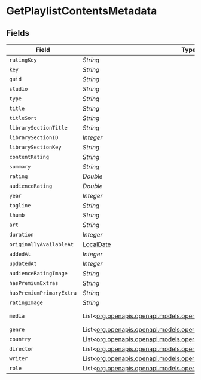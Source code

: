 # GetPlaylistContentsMetadata


## Fields

| Field                                                                                                                                                                                                                                                                                                                                                                                                                                                                                                                                                                                      | Type                                                                                                                                                                                                                                                                                                                                                                                                                                                                                                                                                                                       | Required                                                                                                                                                                                                                                                                                                                                                                                                                                                                                                                                                                                   | Description                                                                                                                                                                                                                                                                                                                                                                                                                                                                                                                                                                                | Example                                                                                                                                                                                                                                                                                                                                                                                                                                                                                                                                                                                    |
| ------------------------------------------------------------------------------------------------------------------------------------------------------------------------------------------------------------------------------------------------------------------------------------------------------------------------------------------------------------------------------------------------------------------------------------------------------------------------------------------------------------------------------------------------------------------------------------------ | ------------------------------------------------------------------------------------------------------------------------------------------------------------------------------------------------------------------------------------------------------------------------------------------------------------------------------------------------------------------------------------------------------------------------------------------------------------------------------------------------------------------------------------------------------------------------------------------ | ------------------------------------------------------------------------------------------------------------------------------------------------------------------------------------------------------------------------------------------------------------------------------------------------------------------------------------------------------------------------------------------------------------------------------------------------------------------------------------------------------------------------------------------------------------------------------------------ | ------------------------------------------------------------------------------------------------------------------------------------------------------------------------------------------------------------------------------------------------------------------------------------------------------------------------------------------------------------------------------------------------------------------------------------------------------------------------------------------------------------------------------------------------------------------------------------------ | ------------------------------------------------------------------------------------------------------------------------------------------------------------------------------------------------------------------------------------------------------------------------------------------------------------------------------------------------------------------------------------------------------------------------------------------------------------------------------------------------------------------------------------------------------------------------------------------ |
| `ratingKey`                                                                                                                                                                                                                                                                                                                                                                                                                                                                                                                                                                                | *String*                                                                                                                                                                                                                                                                                                                                                                                                                                                                                                                                                                                   | :heavy_minus_sign:                                                                                                                                                                                                                                                                                                                                                                                                                                                                                                                                                                         | N/A                                                                                                                                                                                                                                                                                                                                                                                                                                                                                                                                                                                        | 17                                                                                                                                                                                                                                                                                                                                                                                                                                                                                                                                                                                         |
| `key`                                                                                                                                                                                                                                                                                                                                                                                                                                                                                                                                                                                      | *String*                                                                                                                                                                                                                                                                                                                                                                                                                                                                                                                                                                                   | :heavy_minus_sign:                                                                                                                                                                                                                                                                                                                                                                                                                                                                                                                                                                         | N/A                                                                                                                                                                                                                                                                                                                                                                                                                                                                                                                                                                                        | /library/metadata/17                                                                                                                                                                                                                                                                                                                                                                                                                                                                                                                                                                       |
| `guid`                                                                                                                                                                                                                                                                                                                                                                                                                                                                                                                                                                                     | *String*                                                                                                                                                                                                                                                                                                                                                                                                                                                                                                                                                                                   | :heavy_minus_sign:                                                                                                                                                                                                                                                                                                                                                                                                                                                                                                                                                                         | N/A                                                                                                                                                                                                                                                                                                                                                                                                                                                                                                                                                                                        | plex://movie/5d77683f6f4521001ea9dc53                                                                                                                                                                                                                                                                                                                                                                                                                                                                                                                                                      |
| `studio`                                                                                                                                                                                                                                                                                                                                                                                                                                                                                                                                                                                   | *String*                                                                                                                                                                                                                                                                                                                                                                                                                                                                                                                                                                                   | :heavy_minus_sign:                                                                                                                                                                                                                                                                                                                                                                                                                                                                                                                                                                         | N/A                                                                                                                                                                                                                                                                                                                                                                                                                                                                                                                                                                                        | Universal Pictures                                                                                                                                                                                                                                                                                                                                                                                                                                                                                                                                                                         |
| `type`                                                                                                                                                                                                                                                                                                                                                                                                                                                                                                                                                                                     | *String*                                                                                                                                                                                                                                                                                                                                                                                                                                                                                                                                                                                   | :heavy_minus_sign:                                                                                                                                                                                                                                                                                                                                                                                                                                                                                                                                                                         | N/A                                                                                                                                                                                                                                                                                                                                                                                                                                                                                                                                                                                        | movie                                                                                                                                                                                                                                                                                                                                                                                                                                                                                                                                                                                      |
| `title`                                                                                                                                                                                                                                                                                                                                                                                                                                                                                                                                                                                    | *String*                                                                                                                                                                                                                                                                                                                                                                                                                                                                                                                                                                                   | :heavy_minus_sign:                                                                                                                                                                                                                                                                                                                                                                                                                                                                                                                                                                         | N/A                                                                                                                                                                                                                                                                                                                                                                                                                                                                                                                                                                                        | Serenity                                                                                                                                                                                                                                                                                                                                                                                                                                                                                                                                                                                   |
| `titleSort`                                                                                                                                                                                                                                                                                                                                                                                                                                                                                                                                                                                | *String*                                                                                                                                                                                                                                                                                                                                                                                                                                                                                                                                                                                   | :heavy_minus_sign:                                                                                                                                                                                                                                                                                                                                                                                                                                                                                                                                                                         | N/A                                                                                                                                                                                                                                                                                                                                                                                                                                                                                                                                                                                        | Amazing Spider-Man 2                                                                                                                                                                                                                                                                                                                                                                                                                                                                                                                                                                       |
| `librarySectionTitle`                                                                                                                                                                                                                                                                                                                                                                                                                                                                                                                                                                      | *String*                                                                                                                                                                                                                                                                                                                                                                                                                                                                                                                                                                                   | :heavy_minus_sign:                                                                                                                                                                                                                                                                                                                                                                                                                                                                                                                                                                         | N/A                                                                                                                                                                                                                                                                                                                                                                                                                                                                                                                                                                                        | Movies                                                                                                                                                                                                                                                                                                                                                                                                                                                                                                                                                                                     |
| `librarySectionID`                                                                                                                                                                                                                                                                                                                                                                                                                                                                                                                                                                         | *Integer*                                                                                                                                                                                                                                                                                                                                                                                                                                                                                                                                                                                  | :heavy_minus_sign:                                                                                                                                                                                                                                                                                                                                                                                                                                                                                                                                                                         | N/A                                                                                                                                                                                                                                                                                                                                                                                                                                                                                                                                                                                        | 1                                                                                                                                                                                                                                                                                                                                                                                                                                                                                                                                                                                          |
| `librarySectionKey`                                                                                                                                                                                                                                                                                                                                                                                                                                                                                                                                                                        | *String*                                                                                                                                                                                                                                                                                                                                                                                                                                                                                                                                                                                   | :heavy_minus_sign:                                                                                                                                                                                                                                                                                                                                                                                                                                                                                                                                                                         | N/A                                                                                                                                                                                                                                                                                                                                                                                                                                                                                                                                                                                        | /library/sections/1                                                                                                                                                                                                                                                                                                                                                                                                                                                                                                                                                                        |
| `contentRating`                                                                                                                                                                                                                                                                                                                                                                                                                                                                                                                                                                            | *String*                                                                                                                                                                                                                                                                                                                                                                                                                                                                                                                                                                                   | :heavy_minus_sign:                                                                                                                                                                                                                                                                                                                                                                                                                                                                                                                                                                         | N/A                                                                                                                                                                                                                                                                                                                                                                                                                                                                                                                                                                                        | PG-13                                                                                                                                                                                                                                                                                                                                                                                                                                                                                                                                                                                      |
| `summary`                                                                                                                                                                                                                                                                                                                                                                                                                                                                                                                                                                                  | *String*                                                                                                                                                                                                                                                                                                                                                                                                                                                                                                                                                                                   | :heavy_minus_sign:                                                                                                                                                                                                                                                                                                                                                                                                                                                                                                                                                                         | N/A                                                                                                                                                                                                                                                                                                                                                                                                                                                                                                                                                                                        | Serenity continues the story of the TV series it was based upon ("Firefly"). River Tam had a secret - one in which she's not even aware - so dangerous, no one's safe, as an Alliance operative's sent to capture her, and all others are considered irrelevant to his job.                                                                                                                                                                                                                                                                                                                |
| `rating`                                                                                                                                                                                                                                                                                                                                                                                                                                                                                                                                                                                   | *Double*                                                                                                                                                                                                                                                                                                                                                                                                                                                                                                                                                                                   | :heavy_minus_sign:                                                                                                                                                                                                                                                                                                                                                                                                                                                                                                                                                                         | N/A                                                                                                                                                                                                                                                                                                                                                                                                                                                                                                                                                                                        | 8.2                                                                                                                                                                                                                                                                                                                                                                                                                                                                                                                                                                                        |
| `audienceRating`                                                                                                                                                                                                                                                                                                                                                                                                                                                                                                                                                                           | *Double*                                                                                                                                                                                                                                                                                                                                                                                                                                                                                                                                                                                   | :heavy_minus_sign:                                                                                                                                                                                                                                                                                                                                                                                                                                                                                                                                                                         | N/A                                                                                                                                                                                                                                                                                                                                                                                                                                                                                                                                                                                        | 9.1                                                                                                                                                                                                                                                                                                                                                                                                                                                                                                                                                                                        |
| `year`                                                                                                                                                                                                                                                                                                                                                                                                                                                                                                                                                                                     | *Integer*                                                                                                                                                                                                                                                                                                                                                                                                                                                                                                                                                                                  | :heavy_minus_sign:                                                                                                                                                                                                                                                                                                                                                                                                                                                                                                                                                                         | N/A                                                                                                                                                                                                                                                                                                                                                                                                                                                                                                                                                                                        | 2005                                                                                                                                                                                                                                                                                                                                                                                                                                                                                                                                                                                       |
| `tagline`                                                                                                                                                                                                                                                                                                                                                                                                                                                                                                                                                                                  | *String*                                                                                                                                                                                                                                                                                                                                                                                                                                                                                                                                                                                   | :heavy_minus_sign:                                                                                                                                                                                                                                                                                                                                                                                                                                                                                                                                                                         | N/A                                                                                                                                                                                                                                                                                                                                                                                                                                                                                                                                                                                        | They aim to misbehave.                                                                                                                                                                                                                                                                                                                                                                                                                                                                                                                                                                     |
| `thumb`                                                                                                                                                                                                                                                                                                                                                                                                                                                                                                                                                                                    | *String*                                                                                                                                                                                                                                                                                                                                                                                                                                                                                                                                                                                   | :heavy_minus_sign:                                                                                                                                                                                                                                                                                                                                                                                                                                                                                                                                                                         | N/A                                                                                                                                                                                                                                                                                                                                                                                                                                                                                                                                                                                        | /library/metadata/17/thumb/1705637165                                                                                                                                                                                                                                                                                                                                                                                                                                                                                                                                                      |
| `art`                                                                                                                                                                                                                                                                                                                                                                                                                                                                                                                                                                                      | *String*                                                                                                                                                                                                                                                                                                                                                                                                                                                                                                                                                                                   | :heavy_minus_sign:                                                                                                                                                                                                                                                                                                                                                                                                                                                                                                                                                                         | N/A                                                                                                                                                                                                                                                                                                                                                                                                                                                                                                                                                                                        | /library/metadata/17/art/1705637165                                                                                                                                                                                                                                                                                                                                                                                                                                                                                                                                                        |
| `duration`                                                                                                                                                                                                                                                                                                                                                                                                                                                                                                                                                                                 | *Integer*                                                                                                                                                                                                                                                                                                                                                                                                                                                                                                                                                                                  | :heavy_minus_sign:                                                                                                                                                                                                                                                                                                                                                                                                                                                                                                                                                                         | N/A                                                                                                                                                                                                                                                                                                                                                                                                                                                                                                                                                                                        | 141416                                                                                                                                                                                                                                                                                                                                                                                                                                                                                                                                                                                     |
| `originallyAvailableAt`                                                                                                                                                                                                                                                                                                                                                                                                                                                                                                                                                                    | [LocalDate](https://docs.oracle.com/javase/8/docs/api/java/time/LocalDate.html)                                                                                                                                                                                                                                                                                                                                                                                                                                                                                                            | :heavy_minus_sign:                                                                                                                                                                                                                                                                                                                                                                                                                                                                                                                                                                         | N/A                                                                                                                                                                                                                                                                                                                                                                                                                                                                                                                                                                                        | 2005-09-29 00:00:00 +0000 UTC                                                                                                                                                                                                                                                                                                                                                                                                                                                                                                                                                              |
| `addedAt`                                                                                                                                                                                                                                                                                                                                                                                                                                                                                                                                                                                  | *Integer*                                                                                                                                                                                                                                                                                                                                                                                                                                                                                                                                                                                  | :heavy_minus_sign:                                                                                                                                                                                                                                                                                                                                                                                                                                                                                                                                                                         | N/A                                                                                                                                                                                                                                                                                                                                                                                                                                                                                                                                                                                        | 1705637164                                                                                                                                                                                                                                                                                                                                                                                                                                                                                                                                                                                 |
| `updatedAt`                                                                                                                                                                                                                                                                                                                                                                                                                                                                                                                                                                                | *Integer*                                                                                                                                                                                                                                                                                                                                                                                                                                                                                                                                                                                  | :heavy_minus_sign:                                                                                                                                                                                                                                                                                                                                                                                                                                                                                                                                                                         | N/A                                                                                                                                                                                                                                                                                                                                                                                                                                                                                                                                                                                        | 1705637165                                                                                                                                                                                                                                                                                                                                                                                                                                                                                                                                                                                 |
| `audienceRatingImage`                                                                                                                                                                                                                                                                                                                                                                                                                                                                                                                                                                      | *String*                                                                                                                                                                                                                                                                                                                                                                                                                                                                                                                                                                                   | :heavy_minus_sign:                                                                                                                                                                                                                                                                                                                                                                                                                                                                                                                                                                         | N/A                                                                                                                                                                                                                                                                                                                                                                                                                                                                                                                                                                                        | rottentomatoes://image.rating.upright                                                                                                                                                                                                                                                                                                                                                                                                                                                                                                                                                      |
| `hasPremiumExtras`                                                                                                                                                                                                                                                                                                                                                                                                                                                                                                                                                                         | *String*                                                                                                                                                                                                                                                                                                                                                                                                                                                                                                                                                                                   | :heavy_minus_sign:                                                                                                                                                                                                                                                                                                                                                                                                                                                                                                                                                                         | N/A                                                                                                                                                                                                                                                                                                                                                                                                                                                                                                                                                                                        | 1                                                                                                                                                                                                                                                                                                                                                                                                                                                                                                                                                                                          |
| `hasPremiumPrimaryExtra`                                                                                                                                                                                                                                                                                                                                                                                                                                                                                                                                                                   | *String*                                                                                                                                                                                                                                                                                                                                                                                                                                                                                                                                                                                   | :heavy_minus_sign:                                                                                                                                                                                                                                                                                                                                                                                                                                                                                                                                                                         | N/A                                                                                                                                                                                                                                                                                                                                                                                                                                                                                                                                                                                        | 1                                                                                                                                                                                                                                                                                                                                                                                                                                                                                                                                                                                          |
| `ratingImage`                                                                                                                                                                                                                                                                                                                                                                                                                                                                                                                                                                              | *String*                                                                                                                                                                                                                                                                                                                                                                                                                                                                                                                                                                                   | :heavy_minus_sign:                                                                                                                                                                                                                                                                                                                                                                                                                                                                                                                                                                         | N/A                                                                                                                                                                                                                                                                                                                                                                                                                                                                                                                                                                                        | rottentomatoes://image.rating.ripe                                                                                                                                                                                                                                                                                                                                                                                                                                                                                                                                                         |
| `media`                                                                                                                                                                                                                                                                                                                                                                                                                                                                                                                                                                                    | List<[org.openapis.openapi.models.operations.GetPlaylistContentsMedia](../../models/operations/GetPlaylistContentsMedia.md)>                                                                                                                                                                                                                                                                                                                                                                                                                                                               | :heavy_minus_sign:                                                                                                                                                                                                                                                                                                                                                                                                                                                                                                                                                                         | N/A                                                                                                                                                                                                                                                                                                                                                                                                                                                                                                                                                                                        | [{"Part":[{"audioProfile":"lc","container":"mp4","duration":141416,"file":"/movies/Serenity (2005)/Serenity (2005).mp4","has64bitOffsets":false,"id":15,"key":"/library/parts/15/1705637151/file.mp4","optimizedForStreaming":false,"size":40271948,"videoProfile":"high"}],"aspectRatio":2.35,"audioChannels":2,"audioCodec":"aac","audioProfile":"lc","bitrate":2273,"container":"mp4","duration":141416,"has64bitOffsets":false,"height":814,"id":15,"optimizedForStreaming":0,"videoCodec":"h264","videoFrameRate":"24p","videoProfile":"high","videoResolution":"1080","width":1920}] |
| `genre`                                                                                                                                                                                                                                                                                                                                                                                                                                                                                                                                                                                    | List<[org.openapis.openapi.models.operations.GetPlaylistContentsGenre](../../models/operations/GetPlaylistContentsGenre.md)>                                                                                                                                                                                                                                                                                                                                                                                                                                                               | :heavy_minus_sign:                                                                                                                                                                                                                                                                                                                                                                                                                                                                                                                                                                         | N/A                                                                                                                                                                                                                                                                                                                                                                                                                                                                                                                                                                                        | [{"tag":"Action"}]                                                                                                                                                                                                                                                                                                                                                                                                                                                                                                                                                                         |
| `country`                                                                                                                                                                                                                                                                                                                                                                                                                                                                                                                                                                                  | List<[org.openapis.openapi.models.operations.GetPlaylistContentsCountry](../../models/operations/GetPlaylistContentsCountry.md)>                                                                                                                                                                                                                                                                                                                                                                                                                                                           | :heavy_minus_sign:                                                                                                                                                                                                                                                                                                                                                                                                                                                                                                                                                                         | N/A                                                                                                                                                                                                                                                                                                                                                                                                                                                                                                                                                                                        | [{"tag":"United States of America"}]                                                                                                                                                                                                                                                                                                                                                                                                                                                                                                                                                       |
| `director`                                                                                                                                                                                                                                                                                                                                                                                                                                                                                                                                                                                 | List<[org.openapis.openapi.models.operations.GetPlaylistContentsDirector](../../models/operations/GetPlaylistContentsDirector.md)>                                                                                                                                                                                                                                                                                                                                                                                                                                                         | :heavy_minus_sign:                                                                                                                                                                                                                                                                                                                                                                                                                                                                                                                                                                         | N/A                                                                                                                                                                                                                                                                                                                                                                                                                                                                                                                                                                                        | [{"tag":"Joss Whedon"}]                                                                                                                                                                                                                                                                                                                                                                                                                                                                                                                                                                    |
| `writer`                                                                                                                                                                                                                                                                                                                                                                                                                                                                                                                                                                                   | List<[org.openapis.openapi.models.operations.GetPlaylistContentsWriter](../../models/operations/GetPlaylistContentsWriter.md)>                                                                                                                                                                                                                                                                                                                                                                                                                                                             | :heavy_minus_sign:                                                                                                                                                                                                                                                                                                                                                                                                                                                                                                                                                                         | N/A                                                                                                                                                                                                                                                                                                                                                                                                                                                                                                                                                                                        | [{"tag":"Joss Whedon"}]                                                                                                                                                                                                                                                                                                                                                                                                                                                                                                                                                                    |
| `role`                                                                                                                                                                                                                                                                                                                                                                                                                                                                                                                                                                                     | List<[org.openapis.openapi.models.operations.GetPlaylistContentsRole](../../models/operations/GetPlaylistContentsRole.md)>                                                                                                                                                                                                                                                                                                                                                                                                                                                                 | :heavy_minus_sign:                                                                                                                                                                                                                                                                                                                                                                                                                                                                                                                                                                         | N/A                                                                                                                                                                                                                                                                                                                                                                                                                                                                                                                                                                                        | [{"tag":"Gina Torres"}]                                                                                                                                                                                                                                                                                                                                                                                                                                                                                                                                                                    |